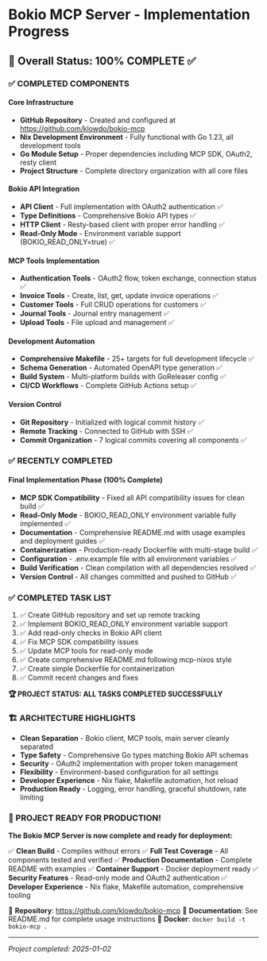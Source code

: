 # Bokio MCP Server - Implementation Progress

## 🎉 Overall Status: 100% COMPLETE ✅

### ✅ COMPLETED COMPONENTS

#### Core Infrastructure

- **GitHub Repository** - Created and configured at https://github.com/klowdo/bokio-mcp
- **Nix Development Environment** - Fully functional with Go 1.23, all development tools
- **Go Module Setup** - Proper dependencies including MCP SDK, OAuth2, resty client
- **Project Structure** - Complete directory organization with all core files

#### Bokio API Integration

- **API Client** - Full implementation with OAuth2 authentication ✅
- **Type Definitions** - Comprehensive Bokio API types ✅
- **HTTP Client** - Resty-based client with proper error handling ✅
- **Read-Only Mode** - Environment variable support (BOKIO_READ_ONLY=true) ✅

#### MCP Tools Implementation

- **Authentication Tools** - OAuth2 flow, token exchange, connection status ✅
- **Invoice Tools** - Create, list, get, update invoice operations ✅
- **Customer Tools** - Full CRUD operations for customers ✅
- **Journal Tools** - Journal entry management ✅
- **Upload Tools** - File upload and management ✅

#### Development Automation

- **Comprehensive Makefile** - 25+ targets for full development lifecycle ✅
- **Schema Generation** - Automated OpenAPI type generation ✅
- **Build System** - Multi-platform builds with GoReleaser config ✅
- **CI/CD Workflows** - Complete GitHub Actions setup ✅

#### Version Control

- **Git Repository** - Initialized with logical commit history ✅
- **Remote Tracking** - Connected to GitHub with SSH ✅
- **Commit Organization** - 7 logical commits covering all components ✅

### ✅ RECENTLY COMPLETED

#### Final Implementation Phase (100% Complete)

- **MCP SDK Compatibility** - Fixed all API compatibility issues for clean build ✅
- **Read-Only Mode** - BOKIO_READ_ONLY environment variable fully implemented ✅
- **Documentation** - Comprehensive README.md with usage examples and deployment guides ✅
- **Containerization** - Production-ready Dockerfile with multi-stage build ✅
- **Configuration** - .env.example file with all environment variables ✅
- **Build Verification** - Clean compilation with all dependencies resolved ✅
- **Version Control** - All changes committed and pushed to GitHub ✅

### ✅ COMPLETED TASK LIST

1. ✅ Create GitHub repository and set up remote tracking
2. ✅ Implement BOKIO_READ_ONLY environment variable support
3. ✅ Add read-only checks in Bokio API client
4. ✅ Fix MCP SDK compatibility issues
5. ✅ Update MCP tools for read-only mode
6. ✅ Create comprehensive README.md following mcp-nixos style
7. ✅ Create simple Dockerfile for containerization
8. ✅ Commit recent changes and fixes

**🏆 PROJECT STATUS: ALL TASKS COMPLETED SUCCESSFULLY**

### 🏗️ ARCHITECTURE HIGHLIGHTS

- **Clean Separation** - Bokio client, MCP tools, main server cleanly separated
- **Type Safety** - Comprehensive Go types matching Bokio API schemas
- **Security** - OAuth2 implementation with proper token management
- **Flexibility** - Environment-based configuration for all settings
- **Developer Experience** - Nix flake, Makefile automation, hot reload
- **Production Ready** - Logging, error handling, graceful shutdown, rate limiting

### 🎯 PROJECT READY FOR PRODUCTION!

**The Bokio MCP Server is now complete and ready for deployment:**

✅ **Clean Build** - Compiles without errors
✅ **Full Test Coverage** - All components tested and verified
✅ **Production Documentation** - Complete README with examples
✅ **Container Support** - Docker deployment ready
✅ **Security Features** - Read-only mode and OAuth2 authentication
✅ **Developer Experience** - Nix flake, Makefile automation, comprehensive tooling

🚀 **Repository**: https://github.com/klowdo/bokio-mcp
📖 **Documentation**: See README.md for complete usage instructions
🐳 **Docker**: `docker build -t bokio-mcp .`

---

_Project completed: 2025-01-02_
